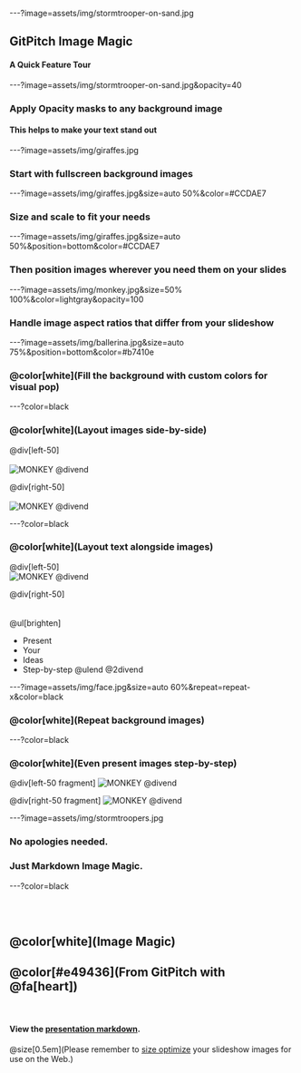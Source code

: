 ---?image=assets/img/stormtrooper-on-sand.jpg

## GitPitch Image Magic

#### A Quick Feature Tour

---?image=assets/img/stormtrooper-on-sand.jpg&opacity=40

### Apply Opacity masks to any background image
#### This helps to make your text stand out

---?image=assets/img/giraffes.jpg

### Start with fullscreen background images

---?image=assets/img/giraffes.jpg&size=auto 50%&color=#CCDAE7

### Size and scale to fit your needs

---?image=assets/img/giraffes.jpg&size=auto 50%&position=bottom&color=#CCDAE7

### Then position images wherever you need them on your slides

---?image=assets/img/monkey.jpg&size=50% 100%&color=lightgray&opacity=100

### Handle image aspect ratios that differ from your slideshow

---?image=assets/img/ballerina.jpg&size=auto 75%&position=bottom&color=#b7410e

### @color[white](Fill the background with custom colors for visual pop)

---?color=black

### @color[white](Layout images side-by-side)

@div[left-50]
<br><br>
![MONKEY](assets/img/cat-eyes.jpg)
@divend

@div[right-50]
<br><br>
![MONKEY](assets/img/cat-grouchy.jpg)
@divend

---?color=black

### @color[white](Layout text alongside images)

@div[left-50]
<br>
![MONKEY](assets/img/zebra.jpg)
@divend

@div[right-50]
<br><br><br>
@ul[brighten]
- Present
- Your
- Ideas
- Step-by-step
@ulend
@2divend

---?image=assets/img/face.jpg&size=auto 60%&repeat=repeat-x&color=black

### @color[white](Repeat background images)

---?color=black

### @color[white](Even present images step-by-step)

@div[left-50 fragment]
![MONKEY](assets/img/baboon.jpg)
@divend

@div[right-50 fragment]
![MONKEY](assets/img/orangutan.jpg)
@divend

---?image=assets/img/stormtroopers.jpg

### No apologies needed.
### Just Markdown Image Magic.

---?color=black

<br><br>

## @color[white](Image Magic)
## @color[#e49436](From GitPitch with @fa[heart])

<br>

#### View the [presentation markdown](https://github.com/gitpitch/feature-demo/blob/image-magic/PITCHME.md).

@size[0.5em](Please remember to <a href="http://tinypng.com">size optimize</a> your slideshow images for use on the Web.)



